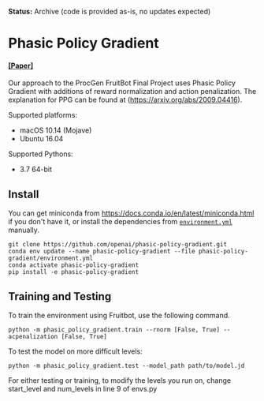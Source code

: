 **Status:** Archive (code is provided as-is, no updates expected)

# Phasic Policy Gradient

#### [[Paper]](https://arxiv.org/abs/2009.04416)

Our approach to the ProcGen FruitBot Final Project uses Phasic Policy Gradient with additions of reward normalization and action penalization. The explanation for PPG can be found at (https://arxiv.org/abs/2009.04416).

Supported platforms:

- macOS 10.14 (Mojave)
- Ubuntu 16.04

Supported Pythons:

- 3.7 64-bit

## Install

You can get miniconda from https://docs.conda.io/en/latest/miniconda.html if you don't have it, or install the dependencies from [`environment.yml`](environment.yml) manually.

```
git clone https://github.com/openai/phasic-policy-gradient.git
conda env update --name phasic-policy-gradient --file phasic-policy-gradient/environment.yml
conda activate phasic-policy-gradient
pip install -e phasic-policy-gradient
```

## Training and Testing

To train the environment using Fruitbot, use the following command.
```
python -m phasic_policy_gradient.train --rnorm [False, True] --acpenalization [False, True]
```

To test the model on more difficult levels:
```
python -m phasic_policy_gradient.test --model_path path/to/model.jd
```
For either testing or training, to modify the levels you run on, change start_level and num_levels in line 9 of envs.py
